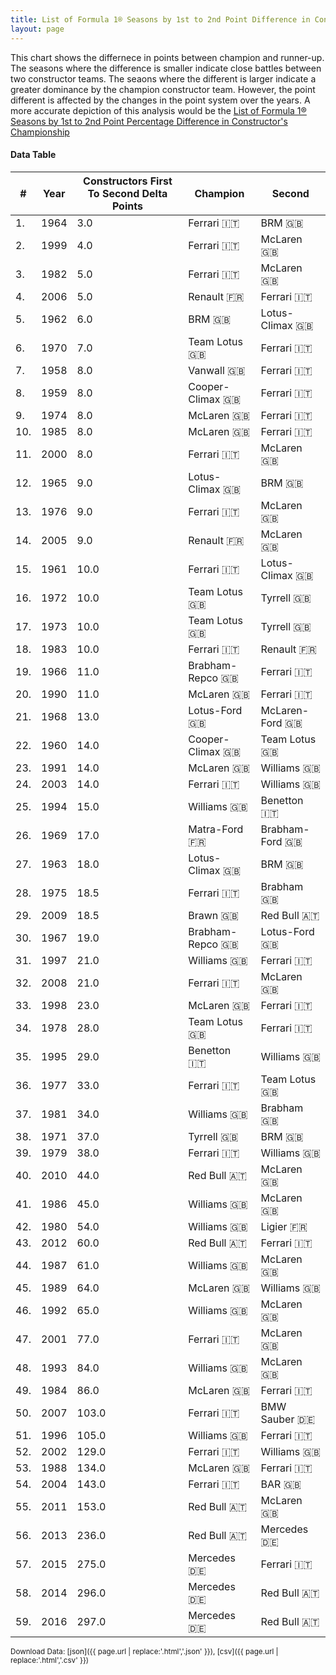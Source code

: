 ```yaml
---
title: List of Formula 1® Seasons by 1st to 2nd Point Difference in Constructor's Championship
layout: page
---
```


<canvas id="chart" width="400" height="180"></canvas>
<script>
var data = {
    "datasets": [
        {
            "backgroundColor": "#f3a935",
            "borderColor": "#f68639",
            "borderWidth": 1,
            "data": [
                3.0,
                4.0,
                5.0,
                5.0,
                6.0,
                7.0,
                8.0,
                8.0,
                8.0,
                8.0,
                8.0,
                9.0,
                9.0,
                9.0,
                10.0,
                10.0,
                10.0,
                10.0,
                11.0,
                11.0,
                13.0,
                14.0,
                14.0,
                14.0,
                15.0,
                17.0,
                18.0,
                18.5,
                18.5,
                19.0,
                21.0,
                21.0,
                23.0,
                28.0,
                29.0,
                33.0,
                34.0,
                37.0,
                38.0,
                44.0,
                45.0,
                54.0,
                60.0,
                61.0,
                64.0,
                65.0,
                77.0,
                84.0,
                86.0,
                103.0,
                105.0,
                129.0,
                134.0,
                143.0,
                153.0,
                236.0,
                275.0,
                296.0,
                297.0
            ],
            "label": "Constructors First To Second Delta Points"
        }
    ],
    "labels": [
        "1964",
        "1999",
        "1982",
        "2006",
        "1962",
        "1970",
        "1958",
        "1959",
        "1974",
        "1985",
        "2000",
        "1965",
        "1976",
        "2005",
        "1961",
        "1972",
        "1973",
        "1983",
        "1966",
        "1990",
        "1968",
        "1960",
        "1991",
        "2003",
        "1994",
        "1969",
        "1963",
        "1975",
        "2009",
        "1967",
        "1997",
        "2008",
        "1998",
        "1978",
        "1995",
        "1977",
        "1981",
        "1971",
        "1979",
        "2010",
        "1986",
        "1980",
        "2012",
        "1987",
        "1989",
        "1992",
        "2001",
        "1993",
        "1984",
        "2007",
        "1996",
        "2002",
        "1988",
        "2004",
        "2011",
        "2013",
        "2015",
        "2014",
        "2016"
    ]
};
var options = {
  legend: {
    display: false
  },
  scales: {
    xAxes: [{
      ticks: {
        beginAtZero: true,
        maxRotation: 180,
        display: window.innerWidth > 800
      }
    }],
    yAxes: [{
      ticks: {
        beginAtZero: true
      }
    }]
  },
  onResize: function(chart, size) {
    chart.options.scales.xAxes[0].ticks.display = size.width > 800;
  }
};
new Chart("chart", {
    data: data,
    type: 'bar',
    options: options
});
</script>

This chart shows the differnece in points between champion and runner-up. The seasons where the difference is smaller indicate close battles between two constructor teams. The seaons where the different is larger indicate a greater dominance by the champion constructor team. However, the point different is affected by the changes in the point system over the years. A more accurate depiction of this analysis would be the [List of Formula 1® Seasons by 1st to 2nd Point Percentage Difference in Constructor's Championship](/f1/seasons/constructors-first-to-second-delta-percentage)

#### Data Table

| # | Year | Constructors First To Second Delta Points | Champion | Second |
|--|--|--|--|--|
| 1. | 1964 | 3.0 | Ferrari 🇮🇹 | BRM 🇬🇧 |
| 2. | 1999 | 4.0 | Ferrari 🇮🇹 | McLaren 🇬🇧 |
| 3. | 1982 | 5.0 | Ferrari 🇮🇹 | McLaren 🇬🇧 |
| 4. | 2006 | 5.0 | Renault 🇫🇷 | Ferrari 🇮🇹 |
| 5. | 1962 | 6.0 | BRM 🇬🇧 | Lotus-Climax 🇬🇧 |
| 6. | 1970 | 7.0 | Team Lotus 🇬🇧 | Ferrari 🇮🇹 |
| 7. | 1958 | 8.0 | Vanwall 🇬🇧 | Ferrari 🇮🇹 |
| 8. | 1959 | 8.0 | Cooper-Climax 🇬🇧 | Ferrari 🇮🇹 |
| 9. | 1974 | 8.0 | McLaren 🇬🇧 | Ferrari 🇮🇹 |
| 10. | 1985 | 8.0 | McLaren 🇬🇧 | Ferrari 🇮🇹 |
| 11. | 2000 | 8.0 | Ferrari 🇮🇹 | McLaren 🇬🇧 |
| 12. | 1965 | 9.0 | Lotus-Climax 🇬🇧 | BRM 🇬🇧 |
| 13. | 1976 | 9.0 | Ferrari 🇮🇹 | McLaren 🇬🇧 |
| 14. | 2005 | 9.0 | Renault 🇫🇷 | McLaren 🇬🇧 |
| 15. | 1961 | 10.0 | Ferrari 🇮🇹 | Lotus-Climax 🇬🇧 |
| 16. | 1972 | 10.0 | Team Lotus 🇬🇧 | Tyrrell 🇬🇧 |
| 17. | 1973 | 10.0 | Team Lotus 🇬🇧 | Tyrrell 🇬🇧 |
| 18. | 1983 | 10.0 | Ferrari 🇮🇹 | Renault 🇫🇷 |
| 19. | 1966 | 11.0 | Brabham-Repco 🇬🇧 | Ferrari 🇮🇹 |
| 20. | 1990 | 11.0 | McLaren 🇬🇧 | Ferrari 🇮🇹 |
| 21. | 1968 | 13.0 | Lotus-Ford 🇬🇧 | McLaren-Ford 🇬🇧 |
| 22. | 1960 | 14.0 | Cooper-Climax 🇬🇧 | Team Lotus 🇬🇧 |
| 23. | 1991 | 14.0 | McLaren 🇬🇧 | Williams 🇬🇧 |
| 24. | 2003 | 14.0 | Ferrari 🇮🇹 | Williams 🇬🇧 |
| 25. | 1994 | 15.0 | Williams 🇬🇧 | Benetton 🇮🇹 |
| 26. | 1969 | 17.0 | Matra-Ford 🇫🇷 | Brabham-Ford 🇬🇧 |
| 27. | 1963 | 18.0 | Lotus-Climax 🇬🇧 | BRM 🇬🇧 |
| 28. | 1975 | 18.5 | Ferrari 🇮🇹 | Brabham 🇬🇧 |
| 29. | 2009 | 18.5 | Brawn 🇬🇧 | Red Bull 🇦🇹 |
| 30. | 1967 | 19.0 | Brabham-Repco 🇬🇧 | Lotus-Ford 🇬🇧 |
| 31. | 1997 | 21.0 | Williams 🇬🇧 | Ferrari 🇮🇹 |
| 32. | 2008 | 21.0 | Ferrari 🇮🇹 | McLaren 🇬🇧 |
| 33. | 1998 | 23.0 | McLaren 🇬🇧 | Ferrari 🇮🇹 |
| 34. | 1978 | 28.0 | Team Lotus 🇬🇧 | Ferrari 🇮🇹 |
| 35. | 1995 | 29.0 | Benetton 🇮🇹 | Williams 🇬🇧 |
| 36. | 1977 | 33.0 | Ferrari 🇮🇹 | Team Lotus 🇬🇧 |
| 37. | 1981 | 34.0 | Williams 🇬🇧 | Brabham 🇬🇧 |
| 38. | 1971 | 37.0 | Tyrrell 🇬🇧 | BRM 🇬🇧 |
| 39. | 1979 | 38.0 | Ferrari 🇮🇹 | Williams 🇬🇧 |
| 40. | 2010 | 44.0 | Red Bull 🇦🇹 | McLaren 🇬🇧 |
| 41. | 1986 | 45.0 | Williams 🇬🇧 | McLaren 🇬🇧 |
| 42. | 1980 | 54.0 | Williams 🇬🇧 | Ligier 🇫🇷 |
| 43. | 2012 | 60.0 | Red Bull 🇦🇹 | Ferrari 🇮🇹 |
| 44. | 1987 | 61.0 | Williams 🇬🇧 | McLaren 🇬🇧 |
| 45. | 1989 | 64.0 | McLaren 🇬🇧 | Williams 🇬🇧 |
| 46. | 1992 | 65.0 | Williams 🇬🇧 | McLaren 🇬🇧 |
| 47. | 2001 | 77.0 | Ferrari 🇮🇹 | McLaren 🇬🇧 |
| 48. | 1993 | 84.0 | Williams 🇬🇧 | McLaren 🇬🇧 |
| 49. | 1984 | 86.0 | McLaren 🇬🇧 | Ferrari 🇮🇹 |
| 50. | 2007 | 103.0 | Ferrari 🇮🇹 | BMW Sauber 🇩🇪 |
| 51. | 1996 | 105.0 | Williams 🇬🇧 | Ferrari 🇮🇹 |
| 52. | 2002 | 129.0 | Ferrari 🇮🇹 | Williams 🇬🇧 |
| 53. | 1988 | 134.0 | McLaren 🇬🇧 | Ferrari 🇮🇹 |
| 54. | 2004 | 143.0 | Ferrari 🇮🇹 | BAR 🇬🇧 |
| 55. | 2011 | 153.0 | Red Bull 🇦🇹 | McLaren 🇬🇧 |
| 56. | 2013 | 236.0 | Red Bull 🇦🇹 | Mercedes 🇩🇪 |
| 57. | 2015 | 275.0 | Mercedes 🇩🇪 | Ferrari 🇮🇹 |
| 58. | 2014 | 296.0 | Mercedes 🇩🇪 | Red Bull 🇦🇹 |
| 59. | 2016 | 297.0 | Mercedes 🇩🇪 | Red Bull 🇦🇹 |

<small>Download Data: [json]({{ page.url | replace:'.html','.json' }}), [csv]({{ page.url | replace:'.html','.csv' }})</small>
